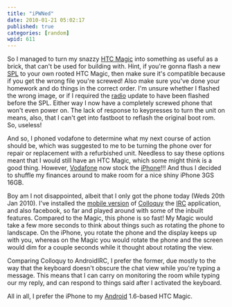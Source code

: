 ```yaml
---
title: "iPWNed"
date: 2010-01-21 05:02:17
published: true
categories: [random]
wpid: 611
---
```


So I managed to turn my snazzy [HTC Magic](https://en.wikipedia.org/wiki/HTC_Magic) into something as useful as a brick, that can't be used for building with. Hint, if you're gonna flash a new [SPL](https://www.scotprem.com/) to your own rooted HTC Magic, then make sure it's compatible because if you get the wrong file you're screwed! Also make sure you've done your homework and do things in the correct order. I'm unsure whether I flashed the wrong image, or if I required the [radio](https://en.wikipedia.org/wiki/Radio) update to have been flashed before the SPL. Either way I now have a completely screwed phone that won't even power on. The lack of response to keypresses to turn the unit on means, also, that I can't get into fastboot to reflash the original boot rom. So, useless!

And so, I phoned vodafone to determine what my next course of action should be, which was suggested to me to be turning the phone over for repair or replacement with a refurbished unit. Needless to say these options meant that I would still have an HTC Magic, which some might think is a good thing. However, [Vodafone](https://vodafone.com) now stock the [iPhone](https://www.apple.com/iphone)!!! And thus I decided to shuffle my finances around to make room for a nice shiny iPhone 3GS 16GB.

Boy am I not disappointed, albeit that I only got the phone today (Weds 20th Jan 2010). I've installed the [mobile version](https://web.archive.org/web/20110902050201/http://fastflip.googlelabs.com:80/mobile) of [Colloquy](https://www.colloquy.info) the [IRC](https://en.wikipedia.org/wiki/Internet_Relay_Chat) application, and also facebook, so far and played around with some of the inbuilt features. Compared to the Magic, this phone is so fast! My Magic would take a few more seconds to think about things such as rotating the phone to landscape. On the iPhone, you rotate the phone and the display keeps up with you, whereas on the Magic you would rotate the phone and the screen would dim for a couple seconds while it thought about rotating the view.

Comparing Colloquy to AndroidIRC, I prefer the former, due mostly to the way that the keyboard doesn't obscure the chat view while you're typing a message. This means that I can carry on monitoring the room while typing our my reply, and can respond to things said after I activated the keyboard.

All in all, I prefer the iPhone to my [Android](https://code.google.com/android/) 1.6-based HTC Magic.